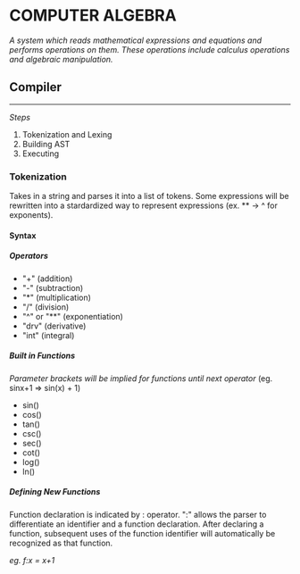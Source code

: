# COMPUTER ALGEBRA

*A system which reads mathematical expressions and equations and performs operations on them. These operations include calculus operations and algebraic manipulation.*

## Compiler
---
*Steps*
1. Tokenization and Lexing
2. Building AST
3. Executing

### Tokenization
Takes in a string and parses it into a list of tokens. Some expressions will be rewritten into a stardardized way to represent expressions (ex. ** -> ^ for exponents).

#### Syntax
##### Operators
- "+" (addition)
- "-" (subtraction)
- "*" (multiplication)
- "/" (division)
- "^" or "**" (exponentiation)
- "drv" (derivative)
- "int" (integral)


##### Built in Functions
*Parameter brackets will be implied for functions until next operator*
(eg. sinx+1 => sin(x) + 1)

- sin()
- cos()
- tan()
- csc()
- sec()
- cot()
- log()
- ln()

##### Defining New Functions
Function declaration is indicated by : operator. ":" allows the parser to differentiate an identifier and a function declaration. After declaring a function, subsequent uses of the function identifier will automatically be recognized as that function.

*eg. f:x = x+1*